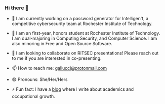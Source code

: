 ### Hi there 👋

<!--
**kawedi/kawedi** is a ✨ _special_ ✨ repository because its `README.md` (this file) appears on your GitHub profile. 
-->

- 🔭 I am currently working on a password generator for Intelligen't, a competitive cybersecurity team at Rochester Institute of Technology.

- 🌱 I am an first-year, honors student at Rochester Institute of Technology. I am dual-majoring in Computing Security, and Computer Science. I am also minoring in Free and Open Source Software. 

- 👯 I am looking to collaborate on RITSEC presentations! Please reach out to me if you are interested in co-presenting. 

<!--
- 🤔 I’m looking for help with ...
- 💬 Ask me about ... 
-->

- 📫 How to reach me: gallucci@protonmail.com

- 😄 Pronouns: She/Her/Hers

- ⚡ Fun fact: I have a [blog][blog] where I write about academics and occupational growth.  

[blog]: https://oliviagallucci.home.blog/ 
